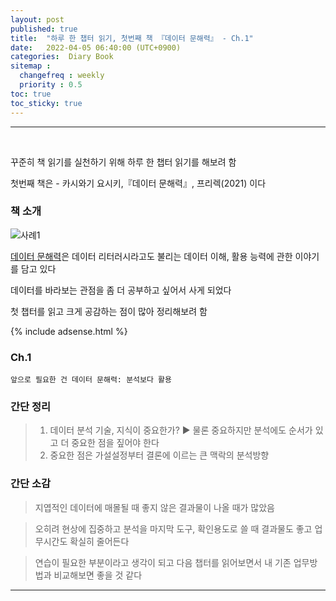 ```yaml
---
layout: post
published: true
title:  "하루 한 챕터 읽기, 첫번째 책 『데이터 문해력』 - Ch.1"
date:   2022-04-05 06:40:00 (UTC+0900)
categories:  Diary Book
sitemap :
  changefreq : weekly
  priority : 0.5
toc: true
toc_sticky: true
---
```




---------------
<br />


꾸준히 책 읽기를 실천하기 위해 하루 한 챕터 읽기를 해보려 함

첫번째 책은 - 카시와기 요시키,『데이터 문해력』, 프리렉(2021) 이다



### 책 소개

![사례1](https://drive.google.com/uc?id=12lN82BFOyUYU7rJfYRs_T8IvU9F4fRHW)

[데이터 문해력]은 데이터 리터러시라고도 불리는 데이터 이해, 활용 능력에 관한 이야기를 담고 있다

데이터를 바라보는 관점을 좀 더 공부하고 싶어서 사게 되었다

첫 챕터를 읽고 크게 공감하는 점이 많아 정리해보려 함

{% include adsense.html %}


### Ch.1
	앞으로 필요한 건 데이터 문해력: 분석보다 활용

### 간단 정리


> 1. 데이터 분석 기술, 지식이 중요한가? ▶ 물론 중요하지만 분석에도 순서가 있고 더 중요한 점을 짚어야 한다
> 2. 중요한 점은 가설설정부터 결론에 이르는 큰 맥락의 분석방향

### 간단 소감

> 지엽적인 데이터에 매몰될 때 좋지 않은 결과물이 나올 때가 많았음

> 오히려 현상에 집중하고 분석을 마지막 도구, 확인용도로 쓸 때 결과물도 좋고 업무시간도 확실히 줄어든다

> 연습이 필요한 부분이라고 생각이 되고 다음 챕터를 읽어보면서 내 기존 업무방법과 비교해보면 좋을 것 같다     


---------------
<br /> 

[데이터 문해력]:https://book.naver.com/bookdb/book_detail.nhn?bid=18032931
